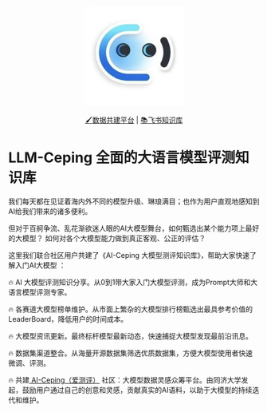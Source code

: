 <p align="center">
  <img src="LOGO" alt="Your Logo" width="200" height="200">
</p>
<p align="center">
  <a href="https://ai-ceping.com/">🖌️数据共建平台</a> |
  <a href="https://tapy80meo6.feishu.cn/wiki/OY2FwN1hTiJXJ5kxbuucPIMLn2c?fromScene=spaceOverview">📚飞书知识库</a>
</p>



# LLM-Ceping 全面的大语言模型评测知识库
我们每天都在见证着海内外不同的模型升级、琳琅满目；也作为用户直观地感知到AI给我们带来的诸多便利。

但对于百舸争流、乱花渐欲迷人眼的AI大模型舞台，如何甄选出某个能力项上最好的大模型？
如何对各个大模型能力做到真正客观、公正的评估？

这里我们联合社区用户共建了《AI-Ceping 大模型测评知识库》，帮助大家快速了解入门AI大模型 ：

🔥  AI 大模型评测知识分享。从0到1带大家入门大模型评测，成为Prompt大师和大语言模型评测专家。

🔥  各赛道大模型榜单维护。从市面上繁杂的大模型排行榜甄选出最具参考价值的LeaderBoard，降低用户的时间成本。

🔥  大模型资讯更新。最终标杆模型最新动态，快速捕捉大模型发现最前沿讯息。

🔥  数据集渠道整合。从海量开源数据集筛选优质数据集，方便大模型使用者快速微调、评测。

🔥  共建[ AI-Ceping（爱测评）](https://ai-ceping.com/) 社区：大模型数据灵感众筹平台。由同济大学发起，鼓励用户通过自己的创意和灵感，贡献真实的AI语料，以助于大模型的持续迭代和维护。
